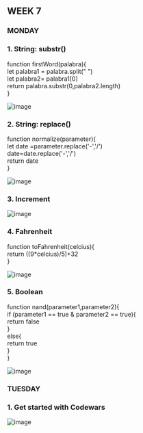 ## WEEK 7

### MONDAY
### 1. String: substr()

function firstWord(palabra){ <br>
    let palabra1 = palabra.split(" ")  <br>
    let palabra2= palabra1[0]  <br>
    return palabra.substr(0,palabra2.length)  <br>
} <br>

![image](https://github.com/faviola14/core-code-readme/assets/98840536/b1858ed2-5420-4aa1-a9d2-8b035c28844f)

### 2. String: replace()

function normalize(parameter){ <br>
    let date =parameter.replace('-','/') <br>
    date=date.replace('-','/') <br>
    return date <br>
    } <br>
    
![image](https://github.com/faviola14/core-code-readme/assets/98840536/1a72c08a-bb73-4a0c-9a99-e5acbf2b3b61)


### 3. Increment

![image](https://github.com/faviola14/core-code-readme/assets/98840536/347f5116-f6e6-4de1-a35e-521b76f61160)

### 4. Fahrenheit

function toFahrenheit(celcius){ <br>
return ((9*celcius)/5)+32 <br>
} <br>

![image](https://github.com/faviola14/core-code-readme/assets/98840536/d85fa60b-574c-4c30-aefa-f740bd2c236c)

### 5. Boolean

function nand(parameter1,parameter2){ <br>
  if (parameter1 == true & parameter2 == true){ <br>
    return false <br>
  } <br>
  else{ <br>
    return true <br>
  } <br>
} <br>

![image](https://github.com/faviola14/core-code-readme/assets/98840536/51c00417-8fe2-448e-9159-219e2574ddc2)



### TUESDAY
### 1. Get started with Codewars

![image](https://github.com/faviola14/core-code-readme/assets/98840536/3b0ed6fb-02ec-4dae-8ac2-7ff84536156e)


